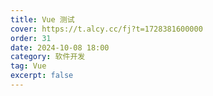 ```yaml
---
title: Vue 测试
cover: https://t.alcy.cc/fj?t=1728381600000
order: 31
date: 2024-10-08 18:00
category: 软件开发
tag: Vue
excerpt: false
---
```

